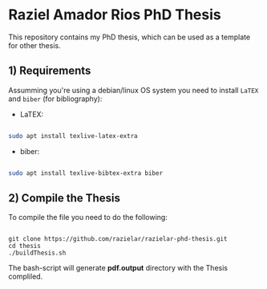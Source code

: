 # Raziel Amador Rios PhD Thesis

This repository contains my PhD thesis, which can be used as a template for other thesis.   

## 1) Requirements

Assumming you're using a debian/linux OS system you need to install `LaTEX` and `biber` (for bibliography):

* LaTEX:

``` bash

sudo apt install texlive-latex-extra

```

* biber:

``` bash

sudo apt install texlive-bibtex-extra biber

```

## 2) Compile the Thesis

To compile the file you need to do the following:

```{bash}

git clone https://github.com/razielar/razielar-phd-thesis.git
cd thesis
./buildThesis.sh

```
The bash-script will generate **pdf.output** directory with the Thesis compliled.
